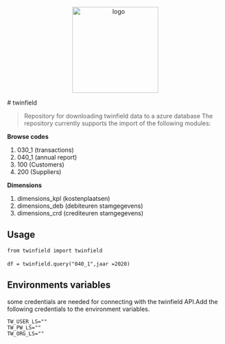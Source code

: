 <p align="center"><img alt="logo" src="https://www.zypp.io/static/assets/img/logos/Main logo - White/Zypp - White - JPG.jpg" width="200"></p>
# twinfield

> Repository for downloading twinfield data to a azure database
The repository currently supports the import of the following modules:

<b>Browse codes</b>
1. 030_1 (transactions)
2. 040_1 (annual report)
3. 100 (Customers)
4. 200 (Suppliers) 

<b>Dimensions</b>
1. dimensions_kpl (kostenplaatsen)
2. dimensions_deb (debiteuren stamgegevens)
3. dimensions_crd (crediteuren stamgegevens)

## Usage

`from twinfield import twinfield` 
<br><br>
`df = twinfield.query("040_1",jaar =2020)`

## Environments variables
some credentials are needed for connecting with the twinfield API.Add the following credentials to the environment variables.<br> 
```
TW_USER_LS=""
TW_PW_LS=""
TW_ORG_LS=""
```